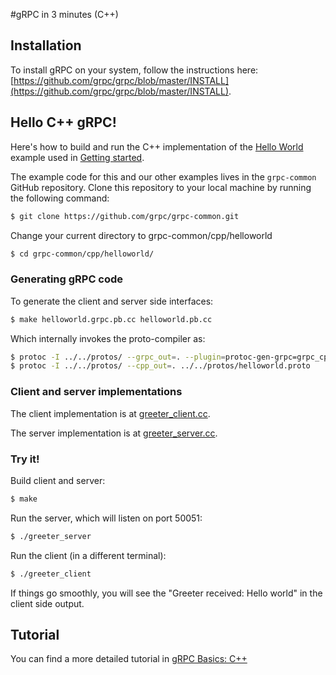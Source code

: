 #gRPC in 3 minutes (C++)

## Installation

To install gRPC on your system, follow the instructions here:
[https://github.com/grpc/grpc/blob/master/INSTALL](https://github.com/grpc/grpc/blob/master/INSTALL).

## Hello C++ gRPC!

Here's how to build and run the C++ implementation of the [Hello World](https://github.com/grpc/grpc-common/blob/master/protos/helloworld.proto) example used in [Getting started](https://github.com/grpc/grpc-common).

The example code for this and our other examples lives in the `grpc-common`
GitHub repository. Clone this repository to your local machine by running the
following command:


```sh
$ git clone https://github.com/grpc/grpc-common.git
```

Change your current directory to grpc-common/cpp/helloworld

```sh
$ cd grpc-common/cpp/helloworld/
```


### Generating gRPC code

To generate the client and server side interfaces:

```sh
$ make helloworld.grpc.pb.cc helloworld.pb.cc
```
Which internally invokes the proto-compiler as:

```sh
$ protoc -I ../../protos/ --grpc_out=. --plugin=protoc-gen-grpc=grpc_cpp_plugin ../../protos/helloworld.proto
$ protoc -I ../../protos/ --cpp_out=. ../../protos/helloworld.proto
```

### Client and server implementations

The client implementation is at [greeter_client.cc](https://github.com/grpc/grpc-common/blob/master/cpp/helloworld/greeter_client.cc).

The server implementation is at [greeter_server.cc](https://github.com/grpc/grpc-common/blob/master/cpp/helloworld/greeter_server.cc).

### Try it!
Build client and server:
```sh
$ make
```
Run the server, which will listen on port 50051:
```sh
$ ./greeter_server
```
Run the client (in a different terminal):
```sh
$ ./greeter_client
```
If things go smoothly, you will see the "Greeter received: Hello world" in the client side output.

## Tutorial

You can find a more detailed tutorial in [gRPC Basics: C++](https://github.com/grpc/grpc-common/blob/master/cpp/cpptutorial.md)
